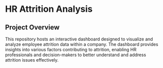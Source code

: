 # HR Attrition Analysis

## Project Overview

This repository hosts an interactive dashboard designed to visualize and analyze employee attrition data within a company. The dashboard provides insights into various factors contributing to attrition, enabling HR professionals and decision-makers to better understand and address attrition issues effectively.
